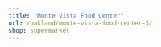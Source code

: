 ```yaml
---
title: "Monte Vista Food Center"
url: /oakland/monte-vista-food-center-3/
shop: supermarket
---
```

